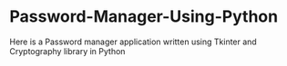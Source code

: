 # Password-Manager-Using-Python
Here is a Password manager application written using Tkinter and Cryptography library in Python
